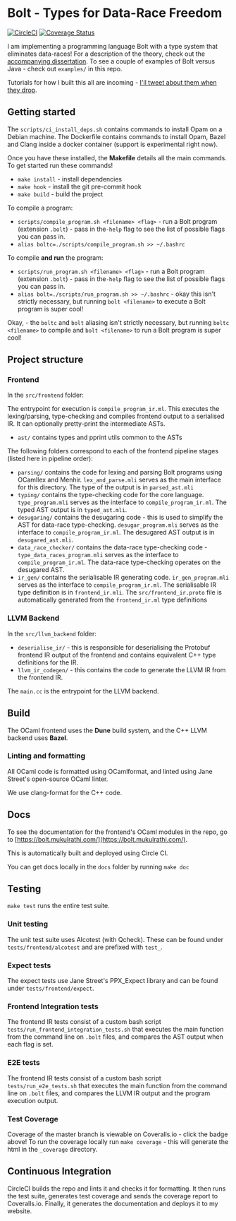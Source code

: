 # Bolt - Types for Data-Race Freedom

[![CircleCI](https://circleci.com/gh/mukul-rathi/bolt/tree/master.svg?style=svg)](https://circleci.com/gh/mukul-rathi/bolt/tree/master)
[![Coverage Status](https://coveralls.io/repos/github/mukul-rathi/bolt/badge.svg?branch=master)](https://coveralls.io/github/mukul-rathi/bolt?branch=master)

I am implementing a programming language Bolt with a type system that eliminates data-races! For a description of the theory, check out the [accompanying dissertation](https://github.com/mukul-rathi/bolt-dissertation). To see a couple of examples of Bolt versus Java - check out `examples/` in this repo.

Tutorials for how I built this all are incoming - [I'll tweet about them when they drop](https://twitter.com/mukulrathi_).

## Getting started

The `scripts/ci_install_deps.sh` contains commands to install Opam on a Debian machine. The Dockerfile contains commands to install Opam, Bazel and Clang inside a docker container (support is experimental right now).

Once you have these installed, the **Makefile** details all the main commands.
To get started run these commands!

- `make install` - install dependencies
- `make hook` - install the git pre-commit hook
- `make build` - build the project

To compile a program:

- `scripts/compile_program.sh <filename> <flag>` - run a Bolt program (extension `.bolt`) - pass in the`-help` flag to see the list of possible flags you can pass in.
- `alias boltc=./scripts/compile_program.sh >> ~/.bashrc`

To compile **and run** the program:

- `scripts/run_program.sh <filename> <flag>` - run a Bolt program (extension `.bolt`) - pass in the`-help` flag to see the list of possible flags you can pass in.
- `alias bolt=./scripts/run_program.sh >> ~/.bashrc` - okay this isn't strictly necessary, but running `bolt <filename>` to execute a Bolt program is super cool!

Okay, - the `boltc` and `bolt` aliasing isn't strictly necessary, but running `boltc <filename>` to compile and `bolt <filename>` to run a Bolt program is super cool!

## Project structure

### Frontend

In the `src/frontend` folder:

The entrypoint for execution is `compile_program_ir.ml`. This executes the lexing/parsing, type-checking and compiles frontend output to a serialised IR. It can optionally pretty-print the intermediate ASTs.

- `ast/` contains types and pprint utils common to the ASTs

The following folders correspond to each of the frontend pipeline stages (listed here in pipeline order):

- `parsing/` contains the code for lexing and parsing Bolt programs using OCamllex and Menhir. `lex_and_parse.mli` serves as the main interface for this directory. The type of the output is in `parsed_ast.mli`
- `typing/` contains the type-checking code for the core language. `type_program.mli` serves as the interface to `compile_program_ir.ml`. The typed AST output is in `typed_ast.mli`.
- `desugaring/` contains the desugaring code - this is used to simplify the AST for data-race type-checking. `desugar_program.mli` serves as the interface to `compile_program_ir.ml`. The desugared AST output is in `desugared_ast.mli`.
- `data_race_checker/` contains the data-race type-checking code - `type_data_races_program.mli` serves as the interface to `compile_program_ir.ml`. The data-race type-checking operates on the desugared AST.
- `ir_gen/` contains the serialisable IR generating code. `ir_gen_program.mli` serves as the interface to `compile_program_ir.ml`. The serialisable IR type definition is in `frontend_ir.mli`. The `src/frontend_ir.proto` file is automatically generated from the `frontend_ir.ml` type definitions

### LLVM Backend

In the `src/llvm_backend` folder:

- `deserialise_ir/` - this is responsible for deserialising the Protobuf frontend IR output of the frontend and contains equivalent C++ type definitions for the IR.
- `llvm_ir_codegen/` - this contains the code to generate the LLVM IR from the frontend IR.

The `main.cc` is the entrypoint for the LLVM backend.

## Build

The OCaml frontend uses the **Dune** build system, and the C++ LLVM backend uses **Bazel**.

### Linting and formatting

All OCaml code is formatted using OCamlformat, and linted using Jane Street's open-source OCaml linter.

We use clang-format for the C++ code.

## Docs

To see the documentation for the frontend's OCaml modules in the repo, go to [https://bolt.mukulrathi.com/](https://bolt.mukulrathi.com/).

This is automatically built and deployed using Circle CI.

You can get docs locally in the `docs` folder by running `make doc`

## Testing

`make test` runs the entire test suite.

### Unit testing

The unit test suite uses Alcotest (with Qcheck). These can be found under `tests/frontend/alcotest` and are prefixed with `test_`.

### Expect tests

The expect tests use Jane Street's PPX_Expect library and can be found under `tests/frontend/expect`.

### Frontend Integration tests

The frontend IR tests consist of a custom bash script `tests/run_frontend_integration_tests.sh` that executes the main function from the command line on `.bolt` files, and compares the AST output when each flag is set.

### E2E tests

The frontend IR tests consist of a custom bash script `tests/run_e2e_tests.sh` that executes the main function from the command line on `.bolt` files, and compares the LLVM IR output and the program execution output.

### Test Coverage

Coverage of the master branch is viewable on Coveralls.io - click the badge above! To run the coverage locally run `make coverage` - this will generate the html in the `_coverage` directory.

## Continuous Integration

CircleCI builds the repo and lints it and checks it for formatting. It then runs the test suite, generates test coverage and sends the coverage report to Coveralls.io. Finally, it generates the documentation and deploys it to my website.
